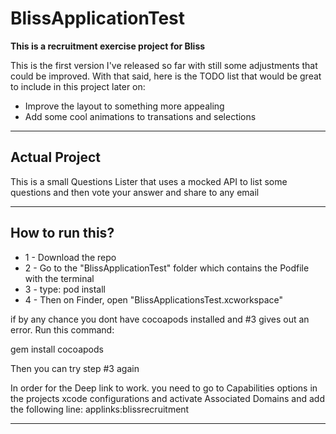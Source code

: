 # BlissApplicationTest

**This is a recruitment exercise project for Bliss**


This is the first version I've released so far with still some adjustments that could be improved. With that said, here is the TODO list that would be great to include in this project later on:

- Improve the layout to something more appealing
- Add some cool animations to transations and selections

---

## Actual Project

This is a small Questions Lister that uses a mocked API to list some questions and then vote your answer and share to any email

---

## How to run this?

- 1 - Download the repo
- 2 - Go to the "BlissApplicationTest" folder which contains the Podfile with the terminal
- 3 - type: pod install
- 4 - Then on Finder, open "BlissApplicationsTest.xcworkspace"

if by any chance you dont have cocoapods installed and #3 gives out an error. Run this command:

gem install cocoapods

Then you can try step #3 again

In order for the Deep link to work. you need to go to Capabilities options in the projects xcode configurations and activate Associated Domains and add the following line:
applinks:blissrecruitment

---

